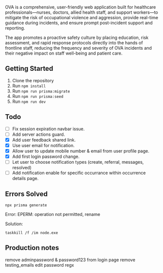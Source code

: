 OVA is a comprehensive, user-friendly web application built for healthcare professionals—nurses, doctors, allied health staff, and support workers—to mitigate the risk of occupational violence and aggression, provide real-time guidance during incidents, and ensure prompt post-incident support and reporting.

The app promotes a proactive safety culture by placing education, risk assessment, and rapid response protocols directly into the hands of frontline staff, reducing the frequency and severity of OVA incidents and their negative impact on staff well-being and patient care.

## Getting Started

1. Clone the repository
2. Run `npm install`
3. Run `npm run prisma:migrate`
4. Run `npm run prisma:seed`
5. Run `npm run dev`

## Todo

- [ ] Fix session expiration navbar issue.
- [ ] Add server actions guard.
- [x] Add user feedback shared link.
- [x] Use user email for notification.
- [x] Allow user to update mobile number & email from user profile page.
- [x] Add first login password change.
- [ ] Let user to choose notification types (create, referral, messages, resolved)
- [ ] Add notification enable for specific occurrance within occurrence details page.

## Errors Solved

```terminal
npx prisma generate
```

Error:
EPERM: operation not permitted, rename

Solution:

```terminal
taskkill /f /im node.exe
```

## Production notes

remove adminpassword & password123 from login page
remove testing_emails
edit password regx

